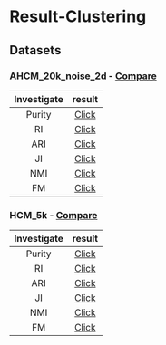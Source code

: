 # Result-Clustering
## Datasets
### AHCM_20k_noise_2d - [Compare](./investigate/AHCM_20k_noise_2d/_Compare.md)
| Investigate | result |
| :-: | :-: |
| Purity    |[Click](./investigate/AHCM_20k_noise_2d/1.Purity.md)|
| RI        |[Click](./investigate/AHCM_20k_noise_2d/2.RI.md)|
| ARI       |[Click](./investigate/AHCM_20k_noise_2d/3.ARI.md)|
| JI        |[Click](./investigate/AHCM_20k_noise_2d/4.JI.md)|
| NMI       |[Click](./investigate/AHCM_20k_noise_2d/5.NMI.md)|
| FM        |[Click](./investigate/AHCM_20k_noise_2d/6.FM.md)|
### HCM_5k - [Compare](./investigate/HCM_5k/_Compare.md)
| Investigate | result |
| :-: | :-: |
| Purity    |[Click](./investigate/HCM_5k/1.Purity.md)|
| RI        |[Click](./investigate/HCM_5k/2.RI.md)|
| ARI       |[Click](./investigate/HCM_5k/3.ARI.md)|
| JI        |[Click](./investigate/HCM_5k/4.JI.md)|
| NMI       |[Click](./investigate/HCM_5k/5.NMI.md)|
| FM        |[Click](./investigate/HCM_5k/6.FM.md)|
